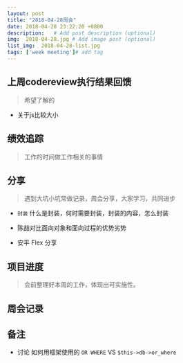 ```yaml
---
layout: post
title: "2018-04-28周会"
date: 2018-04-28 23:22:20 +0800
description:   # Add post description (optional)
img:  2018-04-28.jpg # Add image post (optional)
list_img:  2018-04-28-list.jpg
tags: ['week meeting']# add tag
---
```

## 上周codereview执行结果回馈
> 希望了解的

* 关于js比较大小


## 绩效追踪
> 工作的时间做工作相关的事情



## 分享
> 遇到大坑小坑常做记录，周会分享，大家学习，共同进步

* `封装` 什么是封装，何时需要封装，封装的内容，怎么封装

* 陈喆对比面向对象和面向过程的优势劣势

* 安平 Flex 分享

## 项目进度
> 会前整理好本周的工作，体现出可实施性。


## 周会记录


## 备注
* 讨论 如何用框架使用的 `OR WHERE` VS `$this->db->or_where`

